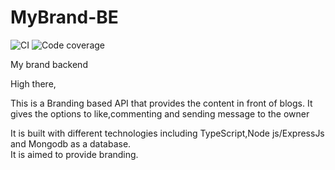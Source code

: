 # MyBrand-BE
![CI](https://github.com/niyobertin/MyBrand-BE/actions/workflows/mybrandBE.yml/badge.svg)
![Code coverage](https://img.shields.io/codecov/c/github/niyobertin/MyBrand-BE)

My brand backend

High there,

This is a Branding based API that provides the content in front of blogs. 
It gives the options to like,commenting and sending message to the owner 

It is built with different technologies including TypeScript,Node js/ExpressJs and Mongodb as a database.  
It is aimed to provide branding.

